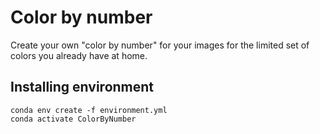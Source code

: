 # Color by number

Create your own "color by number" for your images for the limited set of colors you already have at home.

## Installing environment

```
conda env create -f environment.yml
conda activate ColorByNumber
```